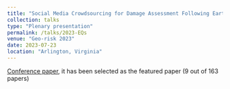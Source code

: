 ```yaml
---
title: "Social Media Crowdsourcing for Damage Assessment Following Earthquake Disasters"
collection: talks
type: "Plenary presentation"
permalink: /talks/2023-EQs
venue: "Geo-risk 2023"
date: 2023-07-23
location: "Arlington, Virginia"
---
```


[Conference paper](https://ascelibrary-org.proxy-um.researchport.umd.edu/doi/abs/10.1061/9780784484975.018), it has been selected as the featured paper (9 out of 163 papers)

